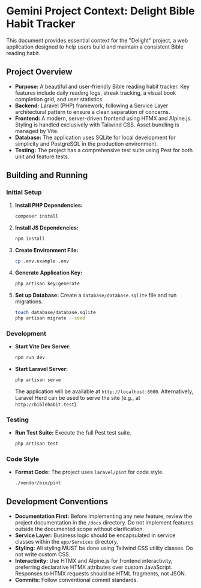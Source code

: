 # Gemini Project Context: Delight Bible Habit Tracker

This document provides essential context for the "Delight" project, a web application designed to help users build and maintain a consistent Bible reading habit.

## Project Overview

*   **Purpose:** A beautiful and user-friendly Bible reading habit tracker. Key features include daily reading logs, streak tracking, a visual book completion grid, and user statistics.
*   **Backend:** Laravel (PHP) framework, following a Service Layer architectural pattern to ensure a clean separation of concerns.
*   **Frontend:** A modern, server-driven frontend using HTMX and Alpine.js. Styling is handled exclusively with Tailwind CSS. Asset bundling is managed by Vite.
*   **Database:** The application uses SQLite for local development for simplicity and PostgreSQL in the production environment.
*   **Testing:** The project has a comprehensive test suite using Pest for both unit and feature tests.

## Building and Running

### Initial Setup

1.  **Install PHP Dependencies:**
    ```bash
    composer install
    ```
2.  **Install JS Dependencies:**
    ```bash
    npm install
    ```
3.  **Create Environment File:**
    ```bash
    cp .env.example .env
    ```
4.  **Generate Application Key:**
    ```bash
    php artisan key:generate
    ```
5.  **Set up Database:** Create a `database/database.sqlite` file and run migrations.
    ```bash
    touch database/database.sqlite
    php artisan migrate --seed
    ```

### Development

*   **Start Vite Dev Server:**
    ```bash
    npm run dev
    ```
*   **Start Laravel Server:**
    ```bash
    php artisan serve
    ```
    The application will be available at `http://localhost:8000`. Alternatively, Laravel Herd can be used to serve the site (e.g., at `http://biblehabit.test`).

### Testing

*   **Run Test Suite:** Execute the full Pest test suite.
    ```bash
    php artisan test
    ```

### Code Style

*   **Format Code:** The project uses `laravel/pint` for code style.
    ```bash
    ./vendor/bin/pint
    ```

## Development Conventions

*   **Documentation First:** Before implementing any new feature, review the project documentation in the `/docs` directory. Do not implement features outside the documented scope without clarification.
*   **Service Layer:** Business logic should be encapsulated in service classes within the `app/Services` directory.
*   **Styling:** All styling MUST be done using Tailwind CSS utility classes. Do not write custom CSS.
*   **Interactivity:** Use HTMX and Alpine.js for frontend interactivity, preferring declarative HTMX attributes over custom JavaScript. Responses to HTMX requests should be HTML fragments, not JSON.
*   **Commits:** Follow conventional commit standards.
